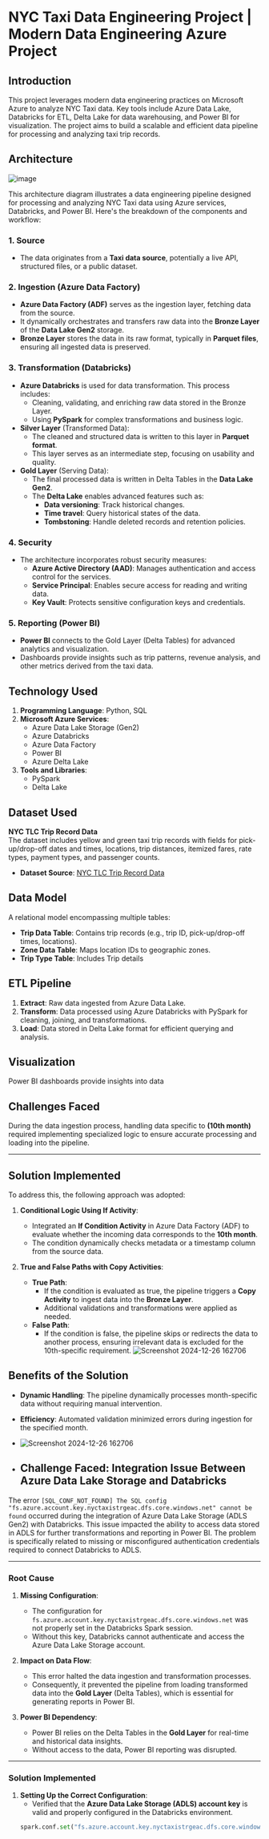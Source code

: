 # NYC Taxi Data Engineering Project | Modern Data Engineering Azure Project

## Introduction
This project leverages modern data engineering practices on Microsoft Azure to analyze NYC Taxi data. Key tools include Azure Data Lake, Databricks for ETL, Delta Lake for data warehousing, and Power BI for visualization. The project aims to build a scalable and efficient data pipeline for processing and analyzing taxi trip records.

## Architecture
![image](https://github.com/user-attachments/assets/0a8f8475-8456-4488-af67-3d274dff7270)

This architecture diagram illustrates a data engineering pipeline designed for processing and analyzing NYC Taxi data using Azure services, Databricks, and Power BI. Here's the breakdown of the components and workflow:

### **1. Source**
- The data originates from a **Taxi data source**, potentially a live API, structured files, or a public dataset.
### **2. Ingestion (Azure Data Factory)**
- **Azure Data Factory (ADF)** serves as the ingestion layer, fetching data from the source.
- It dynamically orchestrates and transfers raw data into the **Bronze Layer** of the **Data Lake Gen2** storage.
- **Bronze Layer** stores the data in its raw format, typically in **Parquet files**, ensuring all ingested data is preserved.
### **3. Transformation (Databricks)**
- **Azure Databricks** is used for data transformation. This process includes:
  - Cleaning, validating, and enriching raw data stored in the Bronze Layer.
  - Using **PySpark** for complex transformations and business logic.
- **Silver Layer** (Transformed Data):
  - The cleaned and structured data is written to this layer in **Parquet format**.
  - This layer serves as an intermediate step, focusing on usability and quality.
- **Gold Layer** (Serving Data):
  - The final processed data is written in Delta Tables in the **Data Lake Gen2**.
  - The **Delta Lake** enables advanced features such as:
    - **Data versioning**: Track historical changes.
    - **Time travel**: Query historical states of the data.
    - **Tombstoning**: Handle deleted records and retention policies.

### **4. Security**
- The architecture incorporates robust security measures:
  - **Azure Active Directory (AAD)**: Manages authentication and access control for the services.
  - **Service Principal**: Enables secure access for reading and writing data.
  - **Key Vault**: Protects sensitive configuration keys and credentials.

### **5. Reporting (Power BI)**
- **Power BI** connects to the Gold Layer (Delta Tables) for advanced analytics and visualization.
- Dashboards provide insights such as trip patterns, revenue analysis, and other metrics derived from the taxi data.


## Technology Used
1. **Programming Language**: Python, SQL
2. **Microsoft Azure Services**:
   - Azure Data Lake Storage (Gen2)
   - Azure Databricks
   - Azure Data Factory
   - Power BI
   - Azure Delta Lake
3. **Tools and Libraries**:
   - PySpark
   - Delta Lake

## Dataset Used
**NYC TLC Trip Record Data**  
The dataset includes yellow and green taxi trip records with fields for pick-up/drop-off dates and times, locations, trip distances, itemized fares, rate types, payment types, and passenger counts.

- **Dataset Source**: [NYC TLC Trip Record Data](https://www.nyc.gov/site/tlc/about/tlc-trip-record-data.page)  


## Data Model
A relational model encompassing multiple tables:
- **Trip Data Table**: Contains trip records (e.g., trip ID, pick-up/drop-off times, locations).
- **Zone Data Table**: Maps location IDs to geographic zones.
- **Trip Type Table**: Includes Trip details

## ETL Pipeline
1. **Extract**: Raw data ingested from Azure Data Lake.
2. **Transform**: Data processed using Azure Databricks with PySpark for cleaning, joining, and transformations.
3. **Load**: Data stored in Delta Lake format for efficient querying and analysis.

## Visualization
Power BI dashboards provide insights into data

## Challenges Faced  
During the data ingestion process, handling data specific to **(10th month)** required implementing specialized logic to ensure accurate processing and loading into the pipeline.

---

## Solution Implemented  
To address this, the following approach was adopted:

1. **Conditional Logic Using If Activity**:
   - Integrated an **If Condition Activity** in Azure Data Factory (ADF) to evaluate whether the incoming data corresponds to the **10th month**.
   - The condition dynamically checks metadata or a timestamp column from the source data.

2. **True and False Paths with Copy Activities**:
   - **True Path**:
     - If the condition is evaluated as true, the pipeline triggers a **Copy Activity** to ingest data into the **Bronze Layer**.
     - Additional validations and transformations were applied as needed.
   - **False Path**:
     - If the condition is false, the pipeline skips or redirects the data to another process, ensuring irrelevant data is excluded for the 10th-specific requirement.
![Screenshot 2024-12-26 162706](https://github.com/user-attachments/assets/a32124d8-03e1-4321-9035-4397d22c5080)

## Benefits of the Solution  
- **Dynamic Handling**: The pipeline dynamically processes month-specific data without requiring manual intervention.  
- **Efficiency**: Automated validation minimized errors during ingestion for the specified month.  
- ![Screenshot 2024-12-26 162706](https://github.com/user-attachments/assets/b030d195-98a6-4f01-b365-d7d6d0ffb05f)

- ## Challenge Faced: Integration Issue Between Azure Data Lake Storage and Databricks

The error `[SQL_CONF_NOT_FOUND] The SQL config "fs.azure.account.key.nyctaxistrgeac.dfs.core.windows.net" cannot be found` occurred during the integration of Azure Data Lake Storage (ADLS Gen2) with Databricks. This issue impacted the ability to access data stored in ADLS for further transformations and reporting in Power BI. The problem is specifically related to missing or misconfigured authentication credentials required to connect Databricks to ADLS.

---

### Root Cause
1. **Missing Configuration**: 
   - The configuration for `fs.azure.account.key.nyctaxistrgeac.dfs.core.windows.net` was not properly set in the Databricks Spark session.
   - Without this key, Databricks cannot authenticate and access the Azure Data Lake Storage account.

2. **Impact on Data Flow**:
   - This error halted the data ingestion and transformation processes.
   - Consequently, it prevented the pipeline from loading transformed data into the **Gold Layer** (Delta Tables), which is essential for generating reports in Power BI.

3. **Power BI Dependency**:
   - Power BI relies on the Delta Tables in the **Gold Layer** for real-time and historical data insights.
   - Without access to the data, Power BI reporting was disrupted.

---

### Solution Implemented

1. **Setting Up the Correct Configuration**:
   - Verified that the **Azure Data Lake Storage (ADLS) account key** is valid and properly configured in the Databricks environment.
   ```pythON code
   spark.conf.set("fs.azure.account.key.nyctaxistrgeac.dfs.core.windows.net", "<YOUR_STORAGE_ACCOUNT_KEY>")

  
  






